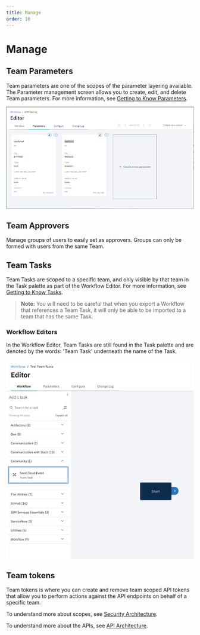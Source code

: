 ```yaml
---
title: Manage
order: 10
---
```


# Manage

## Team Parameters

Team parameters are one of the scopes of the parameter layering available. The Parameter management screen allows you to create, edit, and delete Team parameters. For more information, see [Getting to Know Parameters](../fundamentals/parameters).

![Team Tasks in Workflow Editor](./assets/img/manage-team-params.png)

## Team Approvers

Manage groups of users to easily set as approvers. Groups can only be formed with users from the same Team.

## Team Tasks

Team Tasks are scoped to a specific team, and only visible by that team in the Task palette as part of the Workflow Editor. For more information, see [Getting to Know Tasks](/docs/boomrang-flow/fundamentals/tasks).

> **Note:** You will need to be careful that when you export a Workflow that references a Team Task, it will only be able to be imported to a team that has the same Task.

### Workflow Editors

In the Workflow Editor, Team Tasks are still found in the Task palette and are denoted by the words: 'Team Task' underneath the name of the Task.

![Team Tasks in Workflow Editor](./assets/img/manage-tasks-workfloweditor.png)

## Team tokens

Team tokens is where you can create and remove team scoped API tokens that allow you to perform actions against the API endpoints on behalf of a specific team.

To understand more about scopes, see [Security Architecture](../architecture/security).

To understand more about the APIs, see [API Architecture](../architecture/apis).

